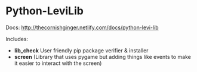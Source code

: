 # Python-LeviLib

Docs: http://thecornishginger.netlify.com/docs/python-levi-lib

Includes:
- **lib_check** User friendly pip package verifier & installer
- **screen** (Library that uses pygame but adding things like events to make it easier to interact with the screen)
